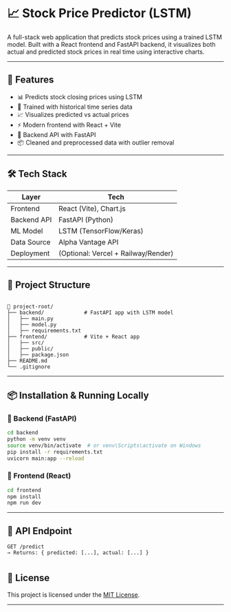 
# 📈 Stock Price Predictor (LSTM)

A full-stack web application that predicts stock prices using a trained LSTM model. Built with a React frontend and FastAPI backend, it visualizes both actual and predicted stock prices in real time using interactive charts.

---

## 🚀 Features

- 📊 Predicts stock closing prices using LSTM
- 🧠 Trained with historical time series data
- 📈 Visualizes predicted vs actual prices
- ⚡ Modern frontend with React + Vite
- 🧪 Backend API with FastAPI
- 📦 Cleaned and preprocessed data with outlier removal

---

## 🛠 Tech Stack

| Layer        | Tech              |
|--------------|-------------------|
| Frontend     | React (Vite), Chart.js |
| Backend API  | FastAPI (Python)  |
| ML Model     | LSTM (TensorFlow/Keras) |
| Data Source  | Alpha Vantage API |
| Deployment   | (Optional: Vercel + Railway/Render) |

---

## 📂 Project Structure

```

📁 project-root/
├── backend/             # FastAPI app with LSTM model
│   ├── main.py
│   ├── model.py
│   ├── requirements.txt
├── frontend/            # Vite + React app
│   ├── src/
│   ├── public/
│   ├── package.json
├── README.md
└── .gitignore

````

---

## 📦 Installation & Running Locally

### 🔹 Backend (FastAPI)

```bash
cd backend
python -m venv venv
source venv/bin/activate  # or venv\Scripts\activate on Windows
pip install -r requirements.txt
uvicorn main:app --reload
````

### 🔹 Frontend (React)

```bash
cd frontend
npm install
npm run dev
```

---

## 🔗 API Endpoint

```
GET /predict
→ Returns: { predicted: [...], actual: [...] }
```

#

## 📌 License

This project is licensed under the [MIT License](LICENSE).

---

